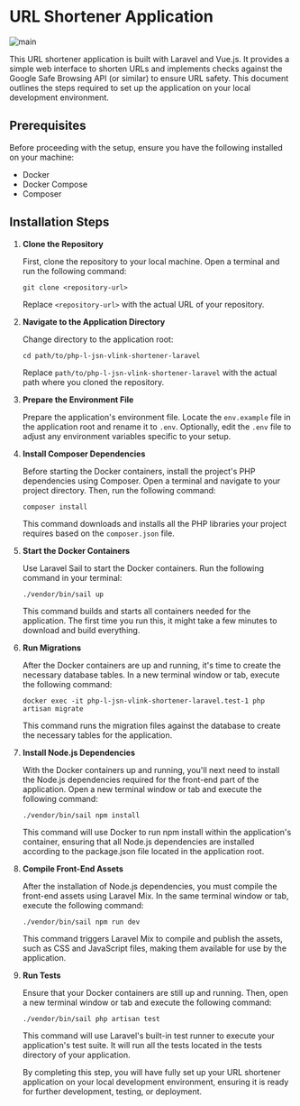 # URL Shortener Application
![main](https://github.com/gediminasnn/php-l-jsn-v.link-shortener/assets/70708109/ff2a0241-54e1-4175-a3fe-7fb6f022af79)

This URL shortener application is built with Laravel and Vue.js. It provides a simple web interface to shorten URLs and implements checks against the Google Safe Browsing API (or similar) to ensure URL safety. This document outlines the steps required to set up the application on your local development environment.

## Prerequisites

Before proceeding with the setup, ensure you have the following installed on your machine:

-   Docker
-   Docker Compose
-   Composer

## Installation Steps

1.  **Clone the Repository**
    
    First, clone the repository to your local machine. Open a terminal and run the following command:
    
    `git clone <repository-url>` 
    
    Replace `<repository-url>` with the actual URL of your repository.
    
2.  **Navigate to the Application Directory**
    
    Change directory to the application root:
    
    `cd path/to/php-l-jsn-vlink-shortener-laravel` 
    
    Replace `path/to/php-l-jsn-vlink-shortener-laravel` with the actual path where you cloned the repository.
    
3.  **Prepare the Environment File**
    
    Prepare the application's environment file. Locate the `env.example` file in the application root and rename it to `.env`. Optionally, edit the `.env` file to adjust any environment variables specific to your setup.

4.  **Install Composer Dependencies**

    Before starting the Docker containers, install the project's PHP dependencies using Composer. Open a terminal and navigate to your project directory. Then, run the following command:

    `composer install`

    This command downloads and installs all the PHP libraries your project requires based on the `composer.json` file.

5.  **Start the Docker Containers**
    
    Use Laravel Sail to start the Docker containers. Run the following command in your terminal:
    
    `./vendor/bin/sail up` 
    
    This command builds and starts all containers needed for the application. The first time you run this, it might take a few minutes to download and build everything.
    
6.  **Run Migrations**
    
    After the Docker containers are up and running, it's time to create the necessary database tables. In a new terminal window or tab, execute the following command:
    
    `docker exec -it php-l-jsn-vlink-shortener-laravel.test-1 php artisan migrate` 
    
    This command runs the migration files against the database to create the necessary tables for the application.

7.  **Install Node.js Dependencies**
    
    With the Docker containers up and running, you'll next need to install the Node.js dependencies required for the front-end part of the application. Open a new terminal window or tab and execute the following command:
    
    `./vendor/bin/sail npm install` 
    
    This command will use Docker to run npm install within the application's container, ensuring that all Node.js dependencies are installed according to the package.json file located in the application root.

8.  **Compile Front-End Assets**
    
    After the installation of Node.js dependencies, you must compile the front-end assets using Laravel Mix. In the same terminal window or tab, execute the following command:
    
    `./vendor/bin/sail npm run dev` 
    
    This command triggers Laravel Mix to compile and publish the assets, such as CSS and JavaScript files, making them available for use by the application.

9.  **Run Tests**
    
    Ensure that your Docker containers are still up and running. Then, open a new terminal window or tab and execute the following command:
    
    `./vendor/bin/sail php artisan test` 
    
    This command will use Laravel's built-in test runner to execute your application's test suite. It will run all the tests located in the tests directory of your application.

    By completing this step, you will have fully set up your URL shortener application on your local development environment, ensuring it is ready for further development, testing, or deployment.
